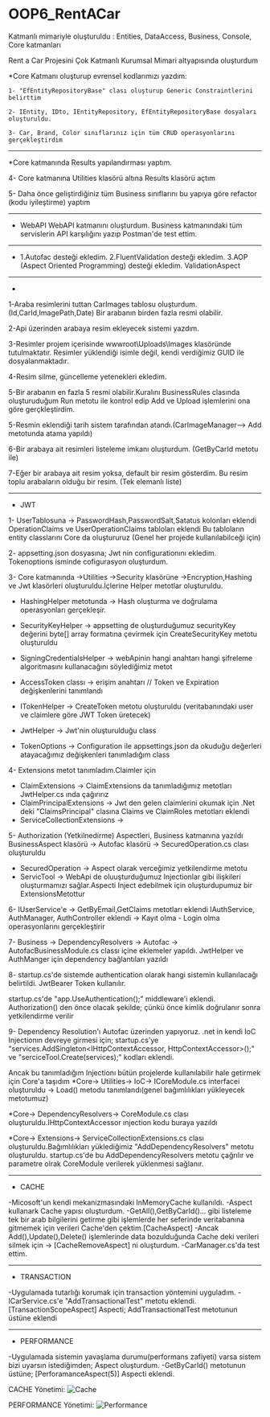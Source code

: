# OOP6_RentACar

Katmanlı mimariyle oluşturuldu : Entities, DataAccess, Business, Console, Core katmanları

Rent a Car Projesini Çok Katmanlı Kurumsal Mimari altyapısında oluşturdum 

*Core Katmanı oluşturup evrensel kodlarımızı yazdım: 

    1- "EfEntityRepositoryBase" clası oluşturup Generic Constraintlerini belirttim
    
    2- IEntity, IDto, IEntityRepository, EfEntityRepositoryBase dosyaları oluşturuldu.
    
    3- Car, Brand, Color sınıflarınız için tüm CRUD operasyonlarını gerçekleştirdim
    
-----------------------------------------

*Core katmanında Results yapılandırması yaptım.

  4- Core katmanına Utilities klasörü altına Results klasörü açtım
  
  5- Daha önce geliştirdiğiniz tüm Business sınıflarını bu yapıya göre refactor (kodu iyileştirme) yaptım
  
-------------------------------------------

* WebAPI
    WebAPI katmanını oluşturdum.
    Business katmanındaki tüm servislerin API karşılığını yazıp Postman'de test ettim.
    
-------------------------------------------
* 
    1.Autofac desteği ekledim.
    2.FluentValidation desteği ekledim.
    3.AOP (Aspect Oriented Programming) desteği ekledim.
      ValidationAspect 
      
-------------------------------------------
 *
1-Araba resimlerini tuttan CarImages tablosu oluşturdum. (Id,CarId,ImagePath,Date) Bir arabanın birden fazla resmi olabilir.

2-Api üzerinden arabaya resim ekleyecek sistemi yazdım.

3-Resimler projem içerisinde wwwroot\Uploads\Images klasöründe tutulmaktatır. Resimler yüklendiği isimle değil, kendi verdiğimiz GUID ile dosyalanmaktadır.

4-Resim silme, güncelleme yetenekleri ekledim.

5-Bir arabanın en fazla 5 resmi olabilir.Kuralını BusinessRules clasında oluşturuduğum Run metotu ile kontrol edip Add ve Upload işlemlerini ona göre gerçkleştirdim.

5-Resmin eklendiği tarih sistem tarafından atandı.(CarImageManager--> Add metotunda atama yapıldı)

6-Bir arabaya ait resimleri listeleme imkanı oluşturdum. (GetByCarId metotu ile)

7-Eğer bir arabaya ait resim yoksa, default bir resim gösterdim. Bu resim toplu arabaların olduğu bir resim. (Tek elemanlı liste) 
  
  -------------------------------------------
* JWT

1- UserTablosuna -> PasswordHash,PasswordSalt,Satatus kolonları eklendi
   OperationClaims ve UserOperationClaims tabloları eklendi
   Bu tabloların entity classlarını Core da oluştururuz (Genel her projede kullanılabilceği için)

2- appsetting.json dosyasına; Jwt nin configurationını ekledim. Tokenoptions isminde cofigurasyon oluşturdum.

3- Core katmanında ->Utilities ->Security klasörüne ->Encryption,Hashing ve Jwt klasörleri oluşturuldu.İçlerine Helper metotlar oluşturuldu. 

  * HashingHelper metotunda -> Hash oluşturma ve doğrulama operasyonları gerçekleşir.

  * SecurityKeyHelper -> appsetting de oluşturduğumuz securityKey değerini byte[] array formatına çevirmek için CreateSecurityKey metotu oluşturuldu
  * SigningCredentialsHelper -> webApinin hangi anahtarı hangi şifreleme algoritmasını kullanacağını söylediğimiz metot

  * AccessToken classı -> erişim anahtarı // Token ve Expiration değişkenlerini tanımlandı
  * ITokenHelper -> CreateToken metotu oluşturuldu (veritabanındaki user ve claimlere göre JWT Token üretecek)
  * JwtHelper -> Jwt'nin oluşturulduğu class 
  * TokenOptions -> Configuration ile appsettings.json da okuduğu değerleri atayacağımız değişkenleri tanımladığım class

 4- Extensions metot tanımladım.Claimler için
   
   * ClaimExtensions -> ClaimExtensions da tanımladığımız metotları JwtHelper.cs ında çağırırız
   * ClaimPrincipalExtensions -> Jwt den gelen claimlerini okumak için .Net deki "ClaimsPrincipal" clasına Claims ve ClaimRoles metotları eklendi
   * ServiceCollectionExtensions ->

5- Authorization (Yetkilnedirme) Aspectleri, Business katmanına yazıldı
   BusinessAspect klasörü -> Autofac klasörü -> SecuredOperation.cs clası oluşturuldu

   * SecuredOperation -> Aspect olarak verceğimiz yetkilendirme metotu
   * ServicTool -> WebApi de oluuşturduğumuz Injectionlar gibi ilişkileri oluşturmamızı sağlar.Aspecti Inject  edebilmek için oluşturdupumuz bir ExtensionsMetottur

6- IUserService'e -> GetByEmail,GetClaims metotları eklendi
   IAuthService, AuthManager, AuthController eklendi -> Kayıt olma - Login olma operasyonlarını gerçekleştirir

7-  Business -> DependencyResolvers -> Autofac -> AutofacBusinessModule.cs classı içine eklemeler yapıldı. JwtHelper ve AuthManger için dependency bağlantıları yazıldı

8- startup.cs'de sistemde authentication olarak hangi sistemin kullanılacağı belirtildi. JwtBearer Token kullanılır.

   startup.cs'de  "app.UseAuthentication();" middleware'i eklendi. Authorization() den önce olacak şekilde; çünkü önce kimlik doğrulanır sonra yetkilendirme verilir

9- Dependency Resolution'ı Autofac üzerinden yapıyoruz. .net in kendi IoC Injectionın devreye girmesi için;
   startup.cs'ye 
      "services.AddSingleton<IHttpContextAccessor, HttpContextAccessor>();" ve
      "serciceTool.Create(services);"  kodları eklendi.

   Ancak bu tanımladığım Injectionı bütün projelerde kullanılabilir hale getirmek için Core'a taşıdım
   *Core-> Utilities-> IoC-> ICoreModule.cs interfacei oluşturuldu -> Load() metodu tanımlandı(genel bağımlılıkları yükleyecek metotumuz)

   *Core-> DependencyResolvers-> CoreModule.cs clası oluşturuldu.IHttpContextAccessor ınjection kodu buraya yazıldı

   *Core-> Extensions-> ServiceCollectionExtensions.cs clası oluşturuldu.Bağımlılıkları yüklediğimiz "AddDependencyResolvers" metotu oluşturuldu.
   startup.cs'de bu AddDependencyResolvers metotu çağrılır ve parametre olrak CoreModule verilerek yüklenmesi sağlanır.

-------------------------------------------
* CACHE

-Micosoft'un kendi mekanizmasındaki InMemoryCache kullanıldı.
-Aspect kullanark Cache yapısı oluşturdum.
-GetAll(),GetByCarId()... gibi listeleme tek bir arab bilgilerini getirme gibi işlemlerde her seferinde veritabanına gitmemek için verileri Cache'den çektim.[CacheAspect] 
-Ancak Add(),Update(),Delete() işlemlerinde data bozulduğunda Cache deki verileri silmek için -> [CacheRemoveAspect] ni oluşturdum.
-CarManager.cs'da test ettim.

-------------------------------------------
* TRANSACTION

-Uygulamada tutarlığı korumak için transaction yöntemini uyguladım.
-ICarService.cs'e "AddTransactionalTest" metotu eklendi.
[TransactionScopeAspect] Aspecti; AddTransactionalTest metotunun üstüne eklendi

-------------------------------------------
* PERFORMANCE

-Uygulamada sistemin yavaşlama durumu(performans zafiyeti) varsa sistem bizi uyarsın istediğimden; Aspect oluşturdum.
-GetByCarId() metotunun üstüne; [PerforamanceAspect(5)] Aspecti eklendi. 

CACHE Yönetimi:
![Cache](https://user-images.githubusercontent.com/104023688/229637995-048c7aa6-9b90-44d7-8258-38026c1b8c49.JPG)

PERFORMANCE Yönetimi:
![Performance](https://user-images.githubusercontent.com/104023688/229638041-d75378e0-7064-4178-9399-b4618cfe0845.JPG)



